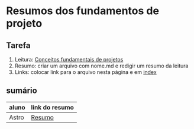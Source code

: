 # Resumos dos fundamentos de projeto

## Tarefa

1. Leitura: [Conceitos fundamentais de projetos](https://sites.google.com/site/gerenciadeprojetosdeti/aulas-1/aulas)
2. Resumo: criar um arquivo com nome.md e redigir um resumo da leitura
3. Links: colocar link para o arquivo nesta página e em [index](../../index.md)

## sumário

| aluno | link do resumo |
| --- | --- |
| Astro | [Resumo](project-managment.github.io/tasks/fundamentos/projeto/resumo-astro.md)|
